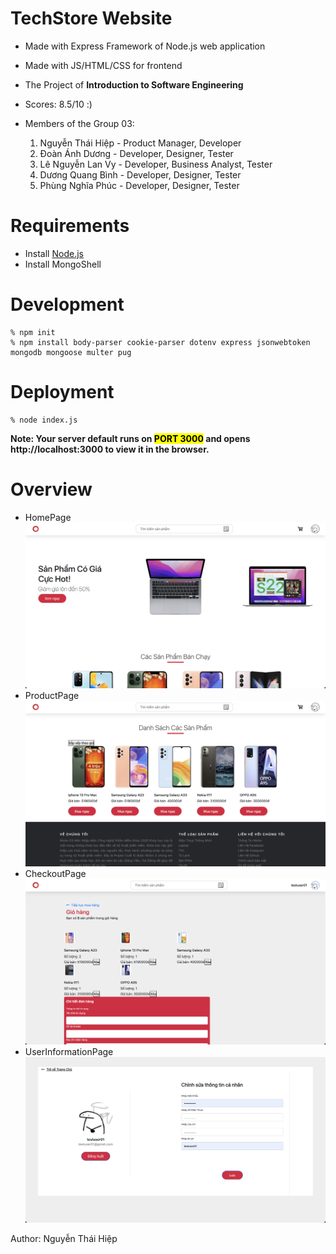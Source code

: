 # TechStore Website

- Made with Express Framework of Node.js web application
- Made with JS/HTML/CSS for frontend
- The Project of **Introduction to Software Engineering**
- Scores: 8.5/10 :)
- Members of the Group 03:

  1. Nguyễn Thái Hiệp - Product Manager, Developer
  2. Đoàn Ánh Dương - Developer, Designer, Tester
  3. Lê Nguyễn Lan Vy - Developer, Business Analyst, Tester
  4. Dương Quang Bình - Developer, Designer, Tester
  5. Phùng Nghĩa Phúc - Developer, Designer, Tester

# Requirements

- Install [Node.js](https://nodejs.org/en/)
- Install MongoShell

# Development

```
% npm init
% npm install body-parser cookie-parser dotenv express jsonwebtoken mongodb mongoose multer pug
```

# Deployment

```
% node index.js
```

**Note: Your server default runs on <mark>PORT 3000</mark> and opens http://localhost:3000 to view it in the browser.**

# Overview

- HomePage
  ![home](./overview/home.png)
- ProductPage
  ![product](./overview/product.png)
- CheckoutPage
  ![checkout](./overview/checkout.png)
- UserInformationPage
  ![user](./overview/user.png)

Author: Nguyễn Thái Hiệp
